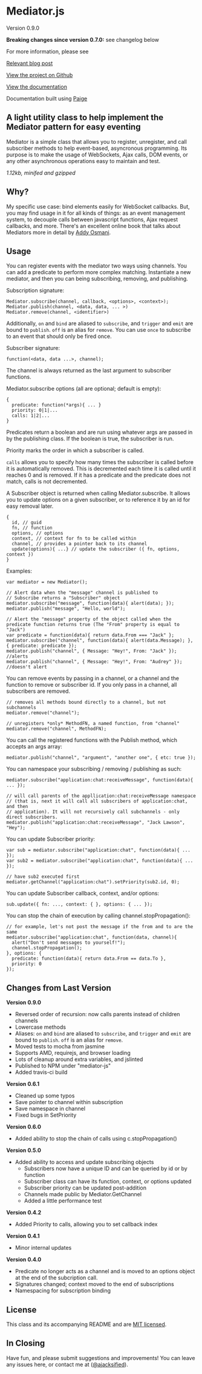 Mediator.js
===========
Version 0.9.0

__Breaking changes since version 0.7.0:__ see changelog below

For more information, please see 

[Relevant blog post](http://thejacklawson.com/2011/06/mediators-for-modularized-asynchronous-programming-in-javascript/)

[View the project on Github](https://github.com/ajacksified/Mediator.js)

[View the documentation](http://thejacklawson.com/Mediator.js/)

Documentation built using [Paige](https://github.com/rthauby/Paige)

A light utility class to help implement the Mediator pattern for easy eventing
------------------------------------------------------------------------------

Mediator is a simple class that allows you to register, unregister, and call
subscriber methods to help event-based, asyncronous programming.  Its purpose
is to make the usage of WebSockets, Ajax calls, DOM events, or any other
asynchronous operations easy to maintain and test.

*1.12kb, minifed and gzipped*

Why?
---
My specific use case: bind elements easily for WebSocket callbacks. But, you
may find usage in it for all kinds of things: as an event management system,
to decouple calls between javascript functions, Ajax request callbacks, and
more. There's an excellent online book that talks about Mediators more in detail
by [Addy Osmani](http://addyosmani.com/resources/essentialjsdesignpatterns/book/#mediatorpatternjavascript).

Usage
-----

You can register events with the mediator two ways using channels. You can add
a predicate to perform more complex matching.  Instantiate a new mediator, and
then you can being subscribing, removing, and publishing.

Subscription signature:

    Mediator.subscribe(channel, callback, <options>, <context>);
    Mediator.publish(channel, <data, data, ... >)
    Mediator.remove(channel, <identifier>)

Additionally, `on` and `bind` are aliased to `subscribe`, and `trigger` and
`emit` are bound to `publish`. `off` is an alias for `remove`. You can use
`once` to subscribe to an event that should only be fired once.

Subscriber signature:

    function(<data, data ...>, channel);

The channel is always returned as the last argument to subscriber functions.

Mediator.subscribe options (all are optional; default is empty):

    {
      predicate: function(*args){ ... }
      priority: 0|1|... 
      calls: 1|2|...
    }

Predicates return a boolean and are run using whatever args are passed in by the
publishing class. If the boolean is true, the subscriber is run.

Priority marks the order in which a subscriber is called.

`calls` allows you to specify how many times the subscriber is called before it
is automatically removed. This is decremented each time it is called until it
reaches 0 and is removed. If it has a predicate and the predicate does not match,
calls is not decremented.

A Subscriber object is returned when calling Mediator.subscribe. It allows you
to update options on a given subscriber, or to reference it by an id for easy
removal later.

    {
      id, // guid
      fn, // function
      options, // options
      context, // context for fn to be called within
      channel, // provides a pointer back to its channel
      update(options){ ...} // update the subscriber ({ fn, options, context })
    }

Examples:

    var mediator = new Mediator();

    // Alert data when the "message" channel is published to
    // Subscribe returns a "Subscriber" object
    mediator.subscribe("message", function(data){ alert(data); });
    mediator.publish("message", "Hello, world");

    // Alert the "message" property of the object called when the predicate function returns true (The "From" property is equal to "Jack")
    var predicate = function(data){ return data.From === "Jack" };
    mediator.subscribe("channel", function(data){ alert(data.Message); }, { predicate: predicate });
    mediator.publish("channel", { Message: "Hey!", From: "Jack" }); //alerts
    mediator.publish("channel", { Message: "Hey!", From: "Audrey" }); //doesn't alert

You can remove events by passing in a channel, or a channel and the
function to remove or subscriber id. If you only pass in a channel,
all subscribers are removed.

    // removes all methods bound directly to a channel, but not subchannels
    mediator.remove("channel");

    // unregisters *only* MethodFN, a named function, from "channel"
    mediator.remove("channel", MethodFN);

You can call the registered functions with the Publish method, which accepts 
an args array:

    mediator.publish("channel", "argument", "another one", { etc: true });

You can namespace your subscribing / removing / publishing as such:

    mediator.subscribe("application:chat:receiveMessage", function(data){ ... });

    // will call parents of the appllication:chat:receiveMessage namespace
    // (that is, next it will call all subscribers of application:chat, and then
    // application). It will not recursively call subchannels - only direct subscribers.
    mediator.publish("application:chat:receiveMessage", "Jack Lawson", "Hey");

You can update Subscriber priority:

    var sub = mediator.subscribe("application:chat", function(data){ ... });
    var sub2 = mediator.subscribe("application:chat", function(data){ ... });

    // have sub2 executed first
    mediator.getChannel("application:chat").setPriority(sub2.id, 0);

You can update Subscriber callback, context, and/or options:

    sub.update({ fn: ..., context: { }, options: { ... });

You can stop the chain of execution by calling channel.stopPropagation():

    // for example, let's not post the message if the from and to are the same
    mediator.subscribe("application:chat", function(data, channel){
      alert("Don't send messages to yourself!");
      channel.stopPropagation();
    }, options: {
      predicate: function(data){ return data.From == data.To },
      priority: 0
    });

Changes from Last Version
-------------------------

__Version 0.9.0__

* Reversed order of recursion: now calls parents instead of children channels
* Lowercase methods
* Aliases: `on` and `bind` are aliased to `subscribe`, and `trigger` and
`emit` are bound to `publish`. `off` is an alias for `remove`.
* Moved tests to mocha from jasmine
* Supports AMD, requirejs, and browser loading
* Lots of cleanup around extra variables, and jslinted
* Published to NPM under "mediator-js"
* Added travis-ci build

__Version 0.6.1__

* Cleaned up some typos
* Save pointer to channel within subscription
* Save namespace in channel
* Fixed bugs in SetPriority

__Version 0.6.0__

* Added ability to stop the chain of calls using c.stopPropagation()

__Version 0.5.0__

* Added ability to access and update subscribing objects
  * Subscribers now have a unique ID and can be queried by id or by function
  * Subscriber class can have its function, context, or options updated
  * Subscriber priority can be updated post-addition
  * Channels made public by Mediator.GetChannel
  * Added a little performance test

__Version 0.4.2__

* Added Priority to calls, allowing you to set callback index

__Version 0.4.1__

* Minor internal updates

__Version 0.4.0__

* Predicate no longer acts as a channel and is moved to an options object
at the end of the subcription call.
* Signatures changed; context moved to the end of subscriptions
* Namespacing for subscription binding

License
-------
This class and its accompanying README and are 
[MIT licensed](http://www.opensource.org/licenses/mit-license.php).

In Closing
----------
Have fun, and please submit suggestions and improvements! You can leave any
issues here, or contact me at ([@ajacksified](https://twitter.com/ajacksified)).
